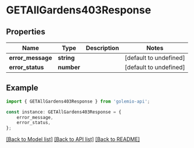 # GETAllGardens403Response


## Properties

Name | Type | Description | Notes
------------ | ------------- | ------------- | -------------
**error_message** | **string** |  | [default to undefined]
**error_status** | **number** |  | [default to undefined]

## Example

```typescript
import { GETAllGardens403Response } from 'golemio-api';

const instance: GETAllGardens403Response = {
    error_message,
    error_status,
};
```

[[Back to Model list]](../README.md#documentation-for-models) [[Back to API list]](../README.md#documentation-for-api-endpoints) [[Back to README]](../README.md)
